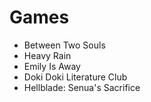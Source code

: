 # Games

* Between Two Souls
* Heavy Rain
* Emily Is Away
* Doki Doki Literature Club
* Hellblade: Senua's Sacrifice
